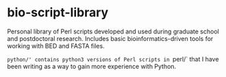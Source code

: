 # bio-script-library
Personal library of Perl scripts developed and used during graduate school and postdoctoral research. 
Includes basic bioinformatics-driven tools for working with BED and FASTA files.

`python/' contains python3 versions of Perl scripts in `perl/` that I have been writing as 
a way to gain more experience with Python.
